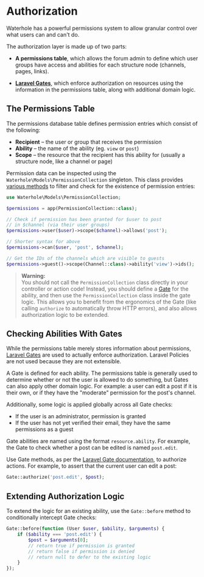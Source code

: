 # Authorization

Waterhole has a powerful permissions system to allow granular control over what users can and can't do.

The authorization layer is made up of two parts:

- **A permissions table**, which allows the forum admin to define which user groups have access and abilities for each structure node (channels, pages, links).

- **[Laravel Gates](https://laravel.com/docs/9.x/authorization#gates)**, which enforce authorization on resources using the information in the permissions table, along with additional domain logic.

## The Permissions Table

The permissions database table defines permission entries which consist of the following:

- **Recipient** – the user or group that receives the permission
- **Ability** – the name of the ability (eg. `view` or `post`)
- **Scope** – the resource that the recipient has this ability for (usually a structure node, like a channel or page)

Permission data can be inspected using the `Waterhole\Models\PermissionCollection` singleton. This class provides [various methods](https://waterhole.dev/docs/reference/Waterhole/Models/PermissionCollection.html) to filter and check for the existence of permission entries:

```php
use Waterhole\Models\PermissionCollection;

$permissions = app(PermissionCollection::class);

// Check if permission has been granted for $user to post
// in $channel (via their user groups)
$permissions->user($user)->scope($channel)->allows('post');

// Shorter syntax for above
$permissions->can($user, 'post', $channel);

// Get the IDs of the channels which are visible to guests
$permissions->guest()->scope(Channel::class)->ability('view')->ids();
```

> **Warning:**  
> You should not call the `PermissionCollection` class directly in your controller or action code! Instead, you should define a [Gate](#extending-authorization-logic) for the ability, and then use the `PermissionCollection` class inside the gate logic. This allows you to benefit from the ergonomics of the Gate (like calling `authorize` to automatically throw HTTP errors), and also allows authorization logic to be extended.

## Checking Abilities With Gates

While the permissions table merely stores information about permissions, [Laravel Gates](https://laravel.com/docs/9.x/authorization#gates) are used to actually enforce authorization. Laravel Policies are not used because they are not extensible.

A Gate is defined for each ability. The permissions table is generally used to determine whether or not the user is allowed to do something, but Gates can also apply other domain logic. For example: a user can edit a post if it is their own, or if they have the "moderate" permission for the post's channel.

Additionally, some logic is applied globally across all Gate checks:

- If the user is an administrator, permission is granted
- If the user has not yet verified their email, they have the same permissions as a guest

Gate abilities are named using the format `resource.ability`. For example, the Gate to check whether a post can be edited is named `post.edit`.

Use Gate methods, as per the [Laravel Gate documentation](https://laravel.com/docs/9.x/authorization#authorizing-actions-via-gates), to authorize actions. For example, to assert that the current user can edit a post:

```php
Gate::authorize('post.edit', $post);
```

## Extending Authorization Logic

To extend the logic for an existing ability, use the `Gate::before` method to conditionally intercept Gate checks:

```php
Gate::before(function (User $user, $ability, $arguments) {
    if ($ability === 'post.edit') {
        $post = $arguments[0];
        // return true if permission is granted
        // return false if permission is denied
        // return null to defer to the existing logic
    }
});
```

